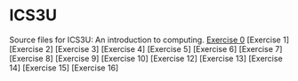 # ICS3U
Source files for ICS3U: An introduction to computing.
[Exercise 0](..ICS3U/Exercise0.py)
[Exercise 1]
[Exercise 2]
[Exercise 3]
[Exercise 4]
[Exercise 5]
[Exercise 6]
[Exercise 7]
[Exercise 8]
[Exercise 9]
[Exercise 10]
[Exercise 12]
[Exercise 13]
[Exercise 14]
[Exercise 15]
[Exercise 16]

